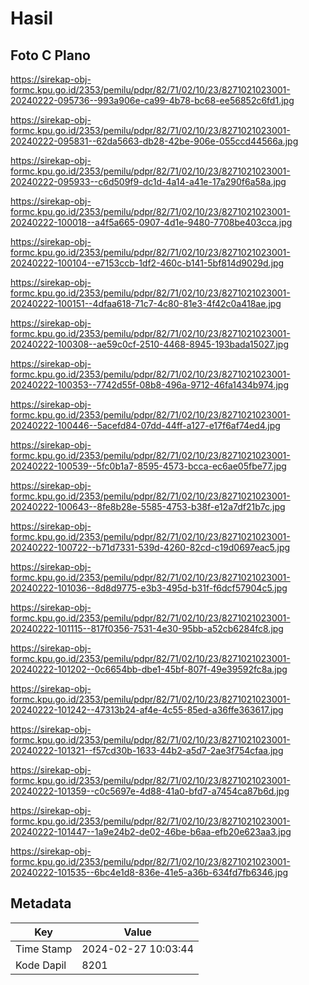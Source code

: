 # Hasil

## Foto C Plano

https://sirekap-obj-formc.kpu.go.id/2353/pemilu/pdpr/82/71/02/10/23/8271021023001-20240222-095736--993a906e-ca99-4b78-bc68-ee56852c6fd1.jpg

https://sirekap-obj-formc.kpu.go.id/2353/pemilu/pdpr/82/71/02/10/23/8271021023001-20240222-095831--62da5663-db28-42be-906e-055ccd44566a.jpg

https://sirekap-obj-formc.kpu.go.id/2353/pemilu/pdpr/82/71/02/10/23/8271021023001-20240222-095933--c6d509f9-dc1d-4a14-a41e-17a290f6a58a.jpg

https://sirekap-obj-formc.kpu.go.id/2353/pemilu/pdpr/82/71/02/10/23/8271021023001-20240222-100018--a4f5a665-0907-4d1e-9480-7708be403cca.jpg

https://sirekap-obj-formc.kpu.go.id/2353/pemilu/pdpr/82/71/02/10/23/8271021023001-20240222-100104--e7153ccb-1df2-460c-b141-5bf814d9029d.jpg

https://sirekap-obj-formc.kpu.go.id/2353/pemilu/pdpr/82/71/02/10/23/8271021023001-20240222-100151--4dfaa618-71c7-4c80-81e3-4f42c0a418ae.jpg

https://sirekap-obj-formc.kpu.go.id/2353/pemilu/pdpr/82/71/02/10/23/8271021023001-20240222-100308--ae59c0cf-2510-4468-8945-193bada15027.jpg

https://sirekap-obj-formc.kpu.go.id/2353/pemilu/pdpr/82/71/02/10/23/8271021023001-20240222-100353--7742d55f-08b8-496a-9712-46fa1434b974.jpg

https://sirekap-obj-formc.kpu.go.id/2353/pemilu/pdpr/82/71/02/10/23/8271021023001-20240222-100446--5acefd84-07dd-44ff-a127-e17f6af74ed4.jpg

https://sirekap-obj-formc.kpu.go.id/2353/pemilu/pdpr/82/71/02/10/23/8271021023001-20240222-100539--5fc0b1a7-8595-4573-bcca-ec6ae05fbe77.jpg

https://sirekap-obj-formc.kpu.go.id/2353/pemilu/pdpr/82/71/02/10/23/8271021023001-20240222-100643--8fe8b28e-5585-4753-b38f-e12a7df21b7c.jpg

https://sirekap-obj-formc.kpu.go.id/2353/pemilu/pdpr/82/71/02/10/23/8271021023001-20240222-100722--b71d7331-539d-4260-82cd-c19d0697eac5.jpg

https://sirekap-obj-formc.kpu.go.id/2353/pemilu/pdpr/82/71/02/10/23/8271021023001-20240222-101036--8d8d9775-e3b3-495d-b31f-f6dcf57904c5.jpg

https://sirekap-obj-formc.kpu.go.id/2353/pemilu/pdpr/82/71/02/10/23/8271021023001-20240222-101115--817f0356-7531-4e30-95bb-a52cb6284fc8.jpg

https://sirekap-obj-formc.kpu.go.id/2353/pemilu/pdpr/82/71/02/10/23/8271021023001-20240222-101202--0c6654bb-dbe1-45bf-807f-49e39592fc8a.jpg

https://sirekap-obj-formc.kpu.go.id/2353/pemilu/pdpr/82/71/02/10/23/8271021023001-20240222-101242--47313b24-af4e-4c55-85ed-a36ffe363617.jpg

https://sirekap-obj-formc.kpu.go.id/2353/pemilu/pdpr/82/71/02/10/23/8271021023001-20240222-101321--f57cd30b-1633-44b2-a5d7-2ae3f754cfaa.jpg

https://sirekap-obj-formc.kpu.go.id/2353/pemilu/pdpr/82/71/02/10/23/8271021023001-20240222-101359--c0c5697e-4d88-41a0-bfd7-a7454ca87b6d.jpg

https://sirekap-obj-formc.kpu.go.id/2353/pemilu/pdpr/82/71/02/10/23/8271021023001-20240222-101447--1a9e24b2-de02-46be-b6aa-efb20e623aa3.jpg

https://sirekap-obj-formc.kpu.go.id/2353/pemilu/pdpr/82/71/02/10/23/8271021023001-20240222-101535--6bc4e1d8-836e-41e5-a36b-634fd7fb6346.jpg


## Metadata

| Key        | Value               |
| ---------- | ------------------- |
| Time Stamp | 2024-02-27 10:03:44 |
| Kode Dapil | 8201                |



